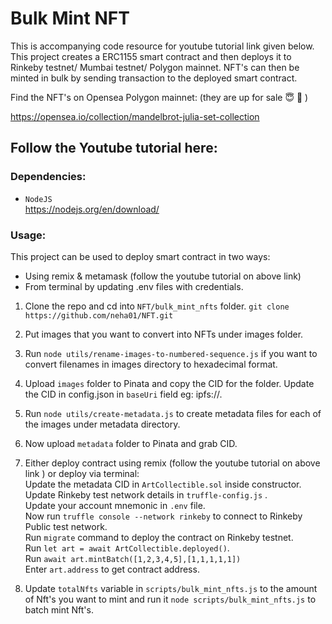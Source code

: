 # Bulk Mint NFT

This is accompanying code resource for youtube tutorial link given below.
This project creates a ERC1155 smart contract and then deploys it to Rinkeby testnet/ Mumbai testnet/ Polygon mainnet.
NFT's can then be minted in bulk by sending transaction to the deployed smart contract.

Find the NFT's on Opensea Polygon mainnet: (they are up for sale 😇 🥰 )

https://opensea.io/collection/mandelbrot-julia-set-collection

## Follow the Youtube tutorial here:

### Dependencies:

-   `NodeJS`  
    https://nodejs.org/en/download/

### Usage:

This project can be used to deploy smart contract in two ways:

-   Using remix & metamask (follow the youtube tutorial on above link)
-   From terminal by updating .env files with credentials.

1. Clone the repo and cd into `NFT/bulk_mint_nfts` folder.
   `git clone https://github.com/neha01/NFT.git`

2. Put images that you want to convert into NFTs under images folder.

3. Run `node utils/rename-images-to-numbered-sequence.js` if you want to convert filenames in images directory to hexadecimal format.

4. Upload `images` folder to Pinata and copy the CID for the folder. Update the CID in config.json in `baseUri` field eg: ipfs://<CID>.

5. Run `node utils/create-metadata.js` to create metadata files for each of the images under metadata directory.

6. Now upload `metadata` folder to Pinata and grab CID.

7. Either deploy contract using remix (follow the youtube tutorial on above link ) or deploy via terminal:  
   Update the metadata CID in `ArtCollectible.sol` inside constructor.  
   Update Rinkeby test network details in `truffle-config.js` .  
   Update your account mnemonic in `.env` file.  
   Now run `truffle console --network rinkeby` to connect to Rinkeby Public test network.  
   Run `migrate` command to deploy the contract on Rinkeby testnet.  
   Run `let art = await ArtCollectible.deployed()`.  
   Run `await art.mintBatch([1,2,3,4,5],[1,1,1,1,1])`  
   Enter `art.address` to get contract address.

8. Update `totalNfts` variable in `scripts/bulk_mint_nfts.js` to the amount of Nft's you want to mint and run it `node scripts/bulk_mint_nfts.js` to batch mint Nft's.
